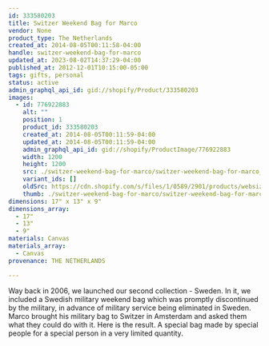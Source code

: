 ```yaml
---
id: 333580203
title: Switzer Weekend Bag for Marco
vendor: None
product_type: The Netherlands
created_at: 2014-08-05T00:11:58-04:00
handle: switzer-weekend-bag-for-marco
updated_at: 2023-08-02T14:37:29-04:00
published_at: 2012-12-01T10:15:00-05:00
tags: gifts, personal
status: active
admin_graphql_api_id: gid://shopify/Product/333580203
images:
  - id: 776922883
    alt: ""
    position: 1
    product_id: 333580203
    created_at: 2014-08-05T00:11:59-04:00
    updated_at: 2014-08-05T00:11:59-04:00
    admin_graphql_api_id: gid://shopify/ProductImage/776922883
    width: 1200
    height: 1200
    src: ./switzer-weekend-bag-for-marco/switzer-weekend-bag-for-marco__0.jpg
    variant_ids: []
    oldSrc: https://cdn.shopify.com/s/files/1/0589/2901/products/websizebluebag.jpeg?v=1407211919
    thumb: ./switzer-weekend-bag-for-marco/switzer-weekend-bag-for-marco__0-thumb.jpg
dimensions: 17" x 13" x 9"
dimensions_array:
  - 17"
  - 13"
  - 9"
materials: Canvas
materials_array:
  - Canvas
provenance: THE NETHERLANDS

---
```


Way back in 2006, we launched our second collection - Sweden. In it, we included a Swedish military weekend bag which was promptly discontinued by the military, in advance of military service being eliminated in Sweden. Marco brought his military bag to Switzer in Amsterdam and asked them what they could do with it. Here is the result. A special bag made by special people for a special person in a very limited quantity.